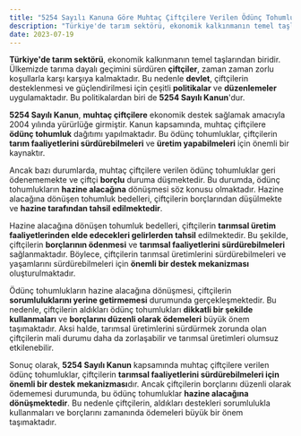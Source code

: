 ```yaml
---
title: "5254 Sayılı Kanuna Göre Muhtaç Çiftçilere Verilen Ödünç Tohumlukların Hazine Alacağına Dönüşenler Nedir?"
description: "Türkiye'de tarım sektörü, ekonomik kalkınmanın temel taşlarından biridir"
date: 2023-07-19
---
```


**Türkiye'de tarım sektörü**, ekonomik kalkınmanın temel taşlarından biridir. Ülkemizde tarıma dayalı geçimini sürdüren
**çiftçiler**, zaman zaman zorlu koşullarla karşı karşıya kalmaktadır. Bu nedenle **devlet**, çiftçilerin desteklenmesi
ve güçlendirilmesi için çeşitli **politikalar** ve **düzenlemeler** uygulamaktadır. Bu politikalardan biri de **5254
Sayılı Kanun**'dur.

**5254 Sayılı Kanun**, **muhtaç çiftçilere** ekonomik destek sağlamak amacıyla 2004 yılında yürürlüğe girmiştir. Kanun
kapsamında, muhtaç çiftçilere **ödünç tohumluk** dağıtımı yapılmaktadır. Bu ödünç tohumluklar, çiftçilerin **tarım
faaliyetlerini sürdürebilmeleri** ve **üretim yapabilmeleri** için önemli bir kaynaktır.

Ancak bazı durumlarda, muhtaç çiftçilere verilen ödünç tohumluklar geri ödenememekte ve çiftçi **borçlu** duruma
düşmektedir. Bu durumda, ödünç tohumlukların **hazine alacağına** dönüşmesi söz konusu olmaktadır. Hazine alacağına
dönüşen tohumluk bedelleri, çiftçilerin borçlarından düşülmekte ve **hazine tarafından tahsil edilmektedir**.

Hazine alacağına dönüşen tohumluk bedelleri, çiftçilerin **tarımsal üretim faaliyetlerinden elde edecekleri gelirlerden
tahsil** edilmektedir. Bu şekilde, çiftçilerin **borçlarının ödenmesi** ve **tarımsal faaliyetlerini sürdürebilmeleri**
sağlanmaktadır. Böylece, çiftçilerin tarımsal üretimlerini sürdürebilmeleri ve yaşamlarını sürdürebilmeleri için
**önemli bir destek mekanizması** oluşturulmaktadır.

Ödünç tohumlukların hazine alacağına dönüşmesi, çiftçilerin **sorumluluklarını yerine getirmemesi** durumunda
gerçekleşmektedir. Bu nedenle, çiftçilerin aldıkları ödünç tohumlukları **dikkatli bir şekilde kullanmaları** ve
**borçlarını düzenli olarak ödemeleri** büyük önem taşımaktadır. Aksi halde, tarımsal üretimlerini sürdürmek zorunda olan
çiftçilerin mali durumu daha da zorlaşabilir ve tarımsal üretimleri olumsuz etkilenebilir.

Sonuç olarak, **5254 Sayılı Kanun** kapsamında muhtaç çiftçilere verilen ödünç tohumluklar, çiftçilerin **tarımsal
faaliyetlerini sürdürebilmeleri için önemli bir destek mekanizması**dır. Ancak çiftçilerin borçlarını düzenli olarak
ödememesi durumunda, bu ödünç tohumluklar **hazine alacağına dönüşmektedir**. Bu nedenle çiftçilerin, aldıkları
destekleri sorumlulukla kullanmaları ve borçlarını zamanında ödemeleri büyük bir önem taşımaktadır.
